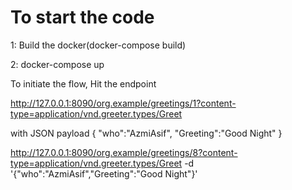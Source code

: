 To start the code
=========================
1: Build the docker(docker-compose build)

2: docker-compose up


To initiate the flow, Hit the endpoint

http://127.0.0.1:8090/org.example/greetings/1?content-type=application/vnd.greeter.types/Greet

with JSON payload
{
	"who":"AzmiAsif",
    "Greeting":"Good Night"
}

http://127.0.0.1:8090/org.example/greetings/8?content-type=application/vnd.greeter.types/Greet -d '{"who":"AzmiAsif","Greeting":"Good Night"}'
